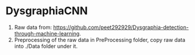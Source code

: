 # DysgraphiaCNN

1. Raw data from: https://github.com/peet292929/Dysgraphia-detection-through-machine-learning.
2. Preprocessing of the raw data in PreProcessing folder, copy raw data into ./Data folder under it.